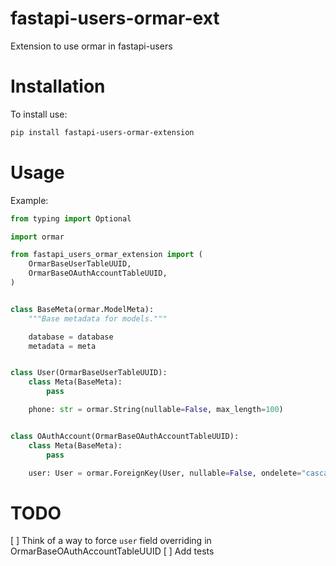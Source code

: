 # fastapi-users-ormar-ext
Extension to use ormar in fastapi-users


# Installation

To install use:
```sh
pip install fastapi-users-ormar-extension
```

# Usage

Example:

```python
from typing import Optional

import ormar

from fastapi_users_ormar_extension import (
    OrmarBaseUserTableUUID,
    OrmarBaseOAuthAccountTableUUID,
)


class BaseMeta(ormar.ModelMeta):
    """Base metadata for models."""

    database = database
    metadata = meta


class User(OrmarBaseUserTableUUID):
    class Meta(BaseMeta):
        pass

    phone: str = ormar.String(nullable=False, max_length=100)


class OAuthAccount(OrmarBaseOAuthAccountTableUUID):
    class Meta(BaseMeta):
        pass

    user: User = ormar.ForeignKey(User, nullable=False, ondelete="cascade")
```

# TODO

[ ] Think of a way to force `user` field overriding in OrmarBaseOAuthAccountTableUUID
[ ] Add tests